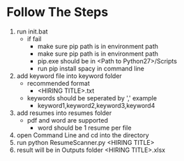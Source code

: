 # Follow The Steps
1. run init.bat
    - if fail
		- make sure pip path is in environment path
		- make sure pip path is in environment path
		- pip.exe should be in \<Path to Python27\>/Scripts
		- run pip install spacy in command line
2. add keyword file into keyword folder
	- recommended format
		- \<HIRING TITLE\>.txt
	- keywords should be seperated by ',' example
		- keyword1,keyword2,keyword3,keyword4
3. add resumes into resumes folder
	- pdf and word are supported
		- word should be 1 resume per file
4. open Command Line and cd into the directory
5. run python ResumeScanner.py \<HIRING TITLE\>
6. result will be in Outputs folder \<HIRING TITLE\>.xlsx

